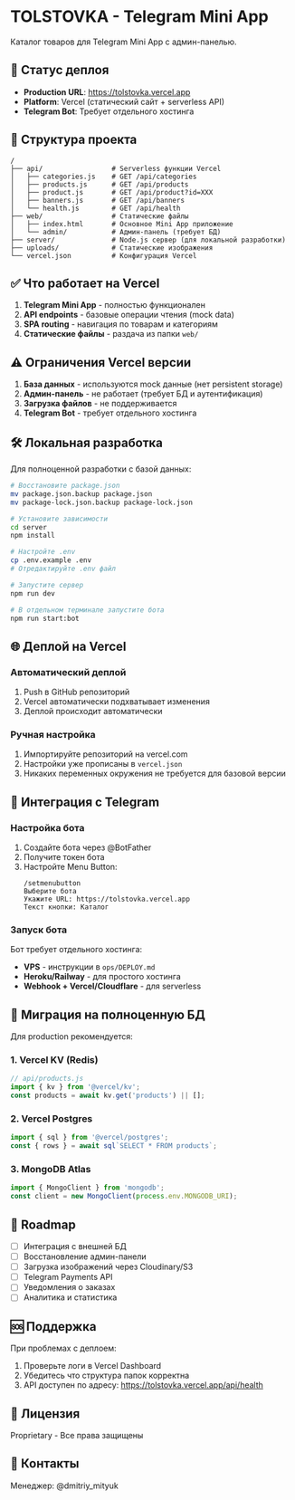 # TOLSTOVKA - Telegram Mini App

Каталог товаров для Telegram Mini App с админ-панелью.

## 🚀 Статус деплоя

- **Production URL**: https://tolstovka.vercel.app
- **Platform**: Vercel (статический сайт + serverless API)
- **Telegram Bot**: Требует отдельного хостинга

## 📁 Структура проекта

```
/
├── api/                 # Serverless функции Vercel
│   ├── categories.js    # GET /api/categories
│   ├── products.js      # GET /api/products
│   ├── product.js       # GET /api/product?id=XXX
│   ├── banners.js       # GET /api/banners
│   └── health.js        # GET /api/health
├── web/                 # Статические файлы
│   ├── index.html       # Основное Mini App приложение
│   └── admin/           # Админ-панель (требует БД)
├── server/              # Node.js сервер (для локальной разработки)
├── uploads/             # Статические изображения
└── vercel.json          # Конфигурация Vercel
```

## ✅ Что работает на Vercel

1. **Telegram Mini App** - полностью функционален
2. **API endpoints** - базовые операции чтения (mock data)
3. **SPA routing** - навигация по товарам и категориям
4. **Статические файлы** - раздача из папки `web/`

## ⚠️ Ограничения Vercel версии

1. **База данных** - используются mock данные (нет persistent storage)
2. **Админ-панель** - не работает (требует БД и аутентификация)
3. **Загрузка файлов** - не поддерживается
4. **Telegram Bot** - требует отдельного хостинга

## 🛠 Локальная разработка

Для полноценной разработки с базой данных:

```bash
# Восстановите package.json
mv package.json.backup package.json
mv package-lock.json.backup package-lock.json

# Установите зависимости
cd server
npm install

# Настройте .env
cp .env.example .env
# Отредактируйте .env файл

# Запустите сервер
npm run dev

# В отдельном терминале запустите бота
npm run start:bot
```

## 🌐 Деплой на Vercel

### Автоматический деплой
1. Push в GitHub репозиторий
2. Vercel автоматически подхватывает изменения
3. Деплой происходит автоматически

### Ручная настройка
1. Импортируйте репозиторий на vercel.com
2. Настройки уже прописаны в `vercel.json`
3. Никаких переменных окружения не требуется для базовой версии

## 📱 Интеграция с Telegram

### Настройка бота
1. Создайте бота через @BotFather
2. Получите токен бота
3. Настройте Menu Button:
   ```
   /setmenubutton
   Выберите бота
   Укажите URL: https://tolstovka.vercel.app
   Текст кнопки: Каталог
   ```

### Запуск бота
Бот требует отдельного хостинга:
- **VPS** - инструкции в `ops/DEPLOY.md`
- **Heroku/Railway** - для простого хостинга
- **Webhook + Vercel/Cloudflare** - для serverless

## 🔄 Миграция на полноценную БД

Для production рекомендуется:

### 1. Vercel KV (Redis)
```javascript
// api/products.js
import { kv } from '@vercel/kv';
const products = await kv.get('products') || [];
```

### 2. Vercel Postgres
```javascript
import { sql } from '@vercel/postgres';
const { rows } = await sql`SELECT * FROM products`;
```

### 3. MongoDB Atlas
```javascript
import { MongoClient } from 'mongodb';
const client = new MongoClient(process.env.MONGODB_URI);
```

## 📝 Roadmap

- [ ] Интеграция с внешней БД
- [ ] Восстановление админ-панели
- [ ] Загрузка изображений через Cloudinary/S3
- [ ] Telegram Payments API
- [ ] Уведомления о заказах
- [ ] Аналитика и статистика

## 🆘 Поддержка

При проблемах с деплоем:
1. Проверьте логи в Vercel Dashboard
2. Убедитесь что структура папок корректна
3. API доступен по адресу: https://tolstovka.vercel.app/api/health

## 📄 Лицензия

Proprietary - Все права защищены

## 👤 Контакты

Менеджер: @dmitriy_mityuk